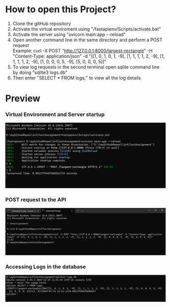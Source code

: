 # How to open this Project? 
1. Clone the gitHub repository
2. Activate the virtual enviroment using "/fastapienv/Scripts/activate.bat"
3. Activate the server using "uvicorn main:app --reload"
4. Open another command line in the same directory and perform a POST request <br>
   Example: curl -X POST "http://127.0.0.1:8000/largest-rectangle" -H "Content-Type: application/json" -d "[[1, 0, 1, 0, 1, -9], [1, 1, 1, 1, 2, -9], [1, 1, 1, 1, 2, -9], [1, 0, 0, 0, 5, -9], [5, 0, 0, 0, 5]]"
6. To view log requests in the second terminal open sqlite command line by doing "sqlite3 logs.db"
7. Then enter "SELECT * FROM logs;" to view all the log details

<h1>Preview</h1>
<h3>Virtual Environment and Server startup</h3>
<img src="Screenshots/Screenshot 2024-01-22 181136.png"> 

<h3>POST request to the API</h3>
<img src="Screenshots/Screenshot 2024-01-22 181148.png">

<h3>Accessing Logs in the database</h3>
<img src="Screenshots/Screenshot 2024-01-22 181228.png">

